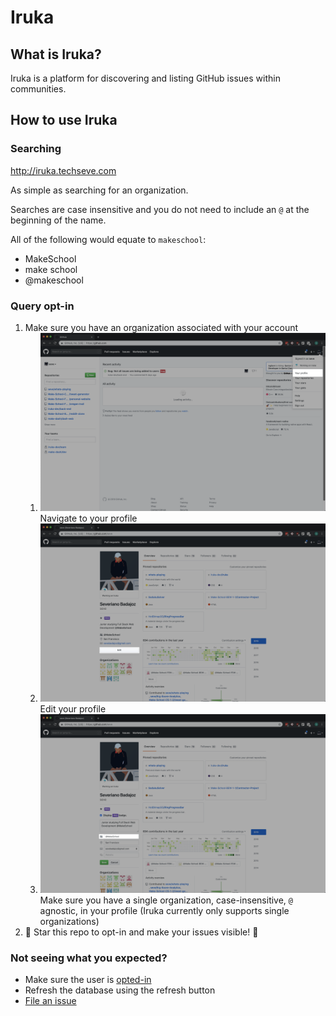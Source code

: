 # Iruka

## What is Iruka?

Iruka is a platform for discovering and listing GitHub issues within communities.

## How to use Iruka

### Searching

http://iruka.techseve.com

As simple as searching for an organization.

Searches are case insensitive and you do not need to include an `@` at the beginning of the name.

All of the following would equate to `makeschool`:

* MakeSchool
* make school
* @makeschool


### Query opt-in

1. Make sure you have an organization associated with your account
   1. ![view profile button](/images/step-one.png) Navigate to your profile 
   2. ![edit profile button](/images/step-two.png) Edit your profile 
   3. ![organization field](/images/step-three.png) Make sure you have a single organization, case-insensitive, `@` agnostic, in your profile (Iruka currently only supports single organizations)
2. :star2: Star this repo to opt-in and make your issues visible! :star2:

### Not seeing what you expected?

* Make sure the user is [opted-in](#Query-opt-in)
* Refresh the database using the refresh button
* [File an issue](https://github.com/iruka-dev/iruka/issues/new)

